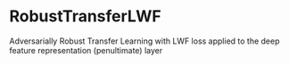 # RobustTransferLWF
Adversarially Robust Transfer Learning with LWF loss applied to the deep feature representation (penultimate) layer
